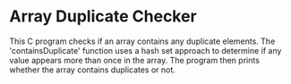 # Array Duplicate Checker

This C program checks if an array contains any duplicate elements. 
The 'containsDuplicate' function uses a hash set approach to determine if any value appears more than once in the array. 
The program then prints whether the array contains duplicates or not.
